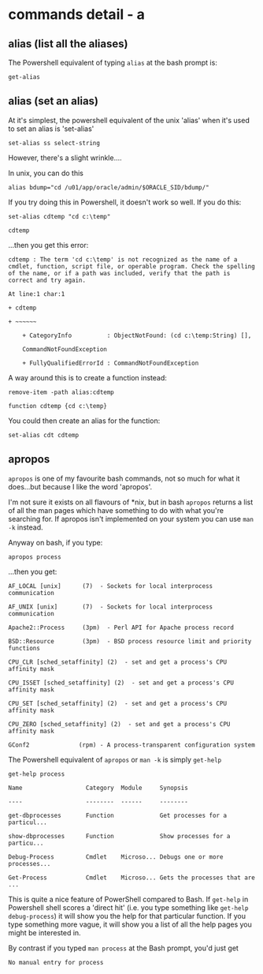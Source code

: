 # commands detail - a

## alias (list all the aliases)
The Powershell equivalent of typing `alias` at the bash prompt is:

````
get-alias
````

## alias (set an alias)
At it's simplest, the powershell equivalent of the unix 'alias' when it's used
to set an alias is 'set-alias'

````
set-alias ss select-string
````

However, there's a slight wrinkle....

In unix, you can do this

````
alias bdump="cd /u01/app/oracle/admin/$ORACLE_SID/bdump/"
````

If you try doing this in Powershell, it doesn't work so well. If you do this:

````
set-alias cdtemp "cd c:\temp"

cdtemp
````

...then you get this error:

````
cdtemp : The term 'cd c:\temp' is not recognized as the name of a cmdlet, function, script file, or operable program. Check the spelling of the name, or if a path was included, verify that the path is correct and try again.

At line:1 char:1

+ cdtemp

+ ~~~~~~

    + CategoryInfo          : ObjectNotFound: (cd c:\temp:String) [], 
    
    CommandNotFoundException
    
    + FullyQualifiedErrorId : CommandNotFoundException
````

A way around this is to create a function instead:

````
remove-item -path alias:cdtemp

function cdtemp {cd c:\temp}
````

You could then create an alias for the function:

````
set-alias cdt cdtemp
````

## apropos

`apropos` is one of my favourite bash commands, not so much for what it does...but because I like the word 'apropos'.

I'm not sure it exists on all flavours of *nix, but in bash `apropos` returns a list of all the man pages which have something to do with what you're searching for. If apropos isn't implemented on your system you can use `man -k` instead.

Anyway on bash, if you type:


````
apropos process
````

...then you get:


````
AF_LOCAL [unix]      (7)  - Sockets for local interprocess communication

AF_UNIX [unix]       (7)  - Sockets for local interprocess communication

Apache2::Process     (3pm)  - Perl API for Apache process record

BSD::Resource        (3pm)  - BSD process resource limit and priority functions

CPU_CLR [sched_setaffinity] (2)  - set and get a process's CPU affinity mask

CPU_ISSET [sched_setaffinity] (2)  - set and get a process's CPU affinity mask

CPU_SET [sched_setaffinity] (2)  - set and get a process's CPU affinity mask

CPU_ZERO [sched_setaffinity] (2)  - set and get a process's CPU affinity mask

GConf2              (rpm) - A process-transparent configuration system

````

The Powershell equivalent of `apropos` or `man -k` is simply `get-help`

````
get-help process

Name                  Category  Module     Synopsis

----                  --------  ------     --------

get-dbprocesses       Function             Get processes for a particul...

show-dbprocesses      Function             Show processes for a particu...

Debug-Process         Cmdlet    Microso... Debugs one or more processes...

Get-Process           Cmdlet    Microso... Gets the processes that are ...
````

This is quite a nice feature of PowerShell compared to Bash. If `get-help` in Powershell shell scores a 'direct hit' (i.e. you type something like `get-help debug-process`) it will show you the help for that particular function. If you type something more vague, it will show you a list of all the help pages you might be interested in.

By contrast if you typed `man process` at the Bash prompt, you'd just get

````
No manual entry for process
```` 
